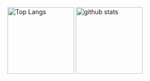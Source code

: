 <p align="left"> 
  <img alt="Top Langs" height="150px" src="https://github-readme-stats.vercel.app/api/top-langs/?username=hayasshi&layout=compact&show_icons=true&theme=dark" />
  <img alt="github stats" height="150px" src="https://github-readme-stats.vercel.app/api?username=hayasshi&theme=dark&show_icons=ture" />
</p>
